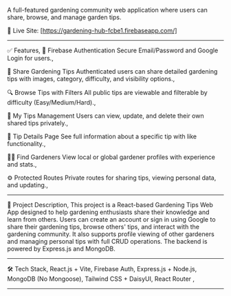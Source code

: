 A full-featured gardening community web application where users can share, browse, and manage garden tips.

🔗 Live Site: [https://gardening-hub-fcbe1.firebaseapp.com/]

---

✅ Features,
🔐 Firebase Authentication
Secure Email/Password and Google Login for users.,

🌱 Share Gardening Tips
Authenticated users can share detailed gardening tips with images, category, difficulty, and visibility options.,

🔍 Browse Tips with Filters
All public tips are viewable and filterable by difficulty (Easy/Medium/Hard).,

👤 My Tips Management
Users can view, update, and delete their own shared tips privately.,

📄 Tip Details Page
See full information about a specific tip with like functionality.,

🧑‍🌾 Find Gardeners
View local or global gardener profiles with experience and stats.,

⚙️ Protected Routes
Private routes for sharing tips, viewing personal data, and updating.,

---

📖 Project Description,
This project is a React-based Gardening Tips Web App designed to help gardening enthusiasts share their knowledge and learn from others. Users can create an account or sign in using Google to share their gardening tips, browse others' tips, and interact with the gardening community. It also supports profile viewing of other gardeners and managing personal tips with full CRUD operations. The backend is powered by Express.js and MongoDB.

---

🛠️ Tech Stack,
React.js + Vite,
Firebase Auth,
Express.js + Node.js,
MongoDB (No Mongoose),
Tailwind CSS + DaisyUI,
React Router ,

---

